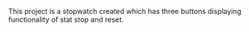 This project is a stopwatch created which has three buttons displaying functionality of stat stop and reset.
